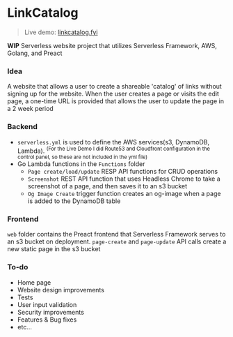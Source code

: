 # LinkCatalog
> Live demo: [linkcatalog.fyi](https://linkcatalog.fyi)

**WIP** Serverless website project that utilizes Serverless Framework, AWS, Golang, and Preact

### Idea
A website that allows a user to create a shareable 'catalog' of links without signing up for the website. When the user creates a page or visits the edit page, a one-time URL is provided that allows the user to update the page in a 2 week period

### Backend
- `serverless.yml` is used to define the AWS services(s3, DynamoDB, Lambda). <sup>(For the Live Demo I did Route53 and Cloudfront configuration in the control panel, so these are not included in the yml file)
- Go Lambda functions in the `Functions` folder
  - `Page create/load/update` RESP API functions for CRUD operations 
  - `Screenshot` REST API function that uses Headless Chrome to take a screenshot of a page, and then saves it to an s3 bucket
  - `Og Image Create` trigger function creates an og-image when a page is added to the DynamoDB table

### Frontend
`web` folder contains the Preact frontend that Serverless Framework serves to an s3 bucket on deployment. `page-create` and `page-update` API calls create a new static page in the s3 bucket

 ### To-do
  - Home page
  - Website design improvements
  - Tests
  - User input validation
  - Security improvements
  - Features & Bug fixes
  - etc...
